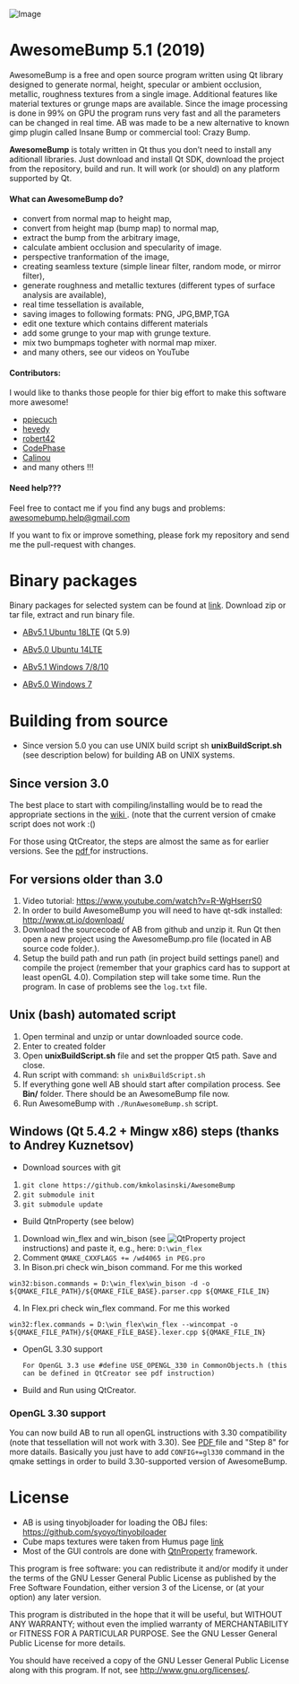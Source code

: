 ![Image](https://github.com/kmkolasinski/AwesomeBump/blob/Release/Sources/resources/promo/githubimage5.jpg)


AwesomeBump 5.1 (2019)
====================

AwesomeBump is a free and open source program written using Qt library designed to generate normal, height, specular or ambient occlusion, metallic, roughness textures from a single image. Additional features like material textures or grunge maps are available. Since the image processing is done in 99% on GPU the program runs very fast and all the parameters can be changed in real time. AB was made to be a new alternative to known gimp plugin called Insane Bump or commercial tool: Crazy Bump.

**AwesomeBump** is totaly written in Qt thus you don’t need to install any aditionall libraries. Just download and install Qt SDK, download the project from the repository, build and run. It will work (or should) on any platform supported by Qt.

#### What can AwesomeBump do?

* convert from normal map to height map,
* convert from height map (bump map) to normal map,
* extract the bump from the arbitrary image,
* calculate ambient occlusion and specularity of image.
* perspective tranformation of the image,
* creating seamless texture (simple linear filter, random mode, or mirror filter),
* generate roughness and metallic textures (different types of surface analysis are available),
* real time tessellation is available,
* saving images to following formats: PNG, JPG,BMP,TGA
* edit one texture which contains different materials
* add some grunge to your map with grunge texture.
* mix two bumpmaps togheter with normal map mixer.
* and many others, see our videos on YouTube

#### Contributors:
I would like to thanks those people for thier big effort to make this software more awesome!

* [ppiecuch](https://github.com/ppiecuch)
* [hevedy](https://github.com/Hevedy)
* [robert42](https://github.com/Robert42)
* [CodePhase](https://github.com/CodePhase)
* [Calinou](https://github.com/Calinou)
* and many others !!!

#### Need help???
Feel free to contact me if you find any bugs and problems: <awesomebump.help@gmail.com>

If you want to fix or improve something, please fork my repository and send me the pull-request with changes.

Binary packages
============
Binary packages for selected system can be found at [link](https://github.com/kmkolasinski/AwesomeBump/releases). Download zip or tar file, extract and run binary file.

* [ABv5.1 Ubuntu 18LTE](https://github.com/kmkolasinski/AwesomeBump/releases/tag/Linuxv5.1.1) (Qt 5.9)
* [ABv5.0 Ubuntu 14LTE](https://github.com/kmkolasinski/AwesomeBump/releases/tag/Linuxv5.0)

* [ABv5.1 Windows 7/8/10](https://github.com/kmkolasinski/AwesomeBump/releases/tag/Winx32v5.1)
* [ABv5.0 Windows 7](https://github.com/kmkolasinski/AwesomeBump/releases/tag/Winx32v5.0)


Building from source
============
* Since version 5.0 you can use UNIX build script sh **unixBuildScript.sh** (see description below) for building AB on UNIX systems. 
 

Since version 3.0
-----------------

The best place to start with compiling/installing would be to read the appropriate sections in the [wiki ](https://github.com/kmkolasinski/AwesomeBump/wiki). (note that the current version of cmake script does not work :()

For those using QtCreator, the steps are almost the same as for earlier versions.
See the [pdf ](https://github.com/kmkolasinski/AwesomeBump/releases/download/BuildingAB/BuildingInstruction.pdf) for instructions.

For versions older than 3.0
---------------------------

1. Video tutorial: https://www.youtube.com/watch?v=R-WgHserrS0
2. In order to build AwesomeBump you will need to have qt-sdk installed: http://www.qt.io/download/
3. Download the sourcecode of AB from github and unzip it. Run Qt then open a new project using the AwesomeBump.pro file (located in AB source code folder.).
4. Setup the build path and run path (in project build settings panel) and compile the project (remember that your graphics card has to support at least openGL 4.0). Compilation step will take some time. Run the program. In case of problems see the `log.txt` file.

Unix (bash) automated script
-------------------------

1. Open terminal and unzip or untar downloaded source code.
2. Enter to created folder
3. Open **unixBuildScript.sh** file and set the propper Qt5 path. Save and close.
4. Run script with command: `sh unixBuildScript.sh`
5. If everything gone well AB should start after compilation process. See **Bin/** folder. There should be an AwesomeBump file now.
6. Run AwesomeBump with `./RunAwesomeBump.sh` script. 

Windows (Qt 5.4.2 + Mingw x86) steps (thanks to Andrey Kuznetsov)
-------------------------

* Download sources with git
 1. `git clone https://github.com/kmkolasinski/AwesomeBump`
 2. `git submodule init`
 3. `git submodule update`

* Build QtnProperty (see below)
 1. Download win_flex and win_bison (see ![QtProperty](https://github.com/kmkolasinski/QtnProperty/tree/af948d54ad25755609cdcaf6f15cb58302ee8b91) project instructions) and paste it, e.g., here: `D:\win_flex`
 2. Comment `QMAKE_CXXFLAGS += /wd4065 in PEG.pro`
 3. In Bison.pri check win_bison command. For me this worked
 ```
 win32:bison.commands = D:\win_flex\win_bison -d -o ${QMAKE_FILE_PATH}/${QMAKE_FILE_BASE}.parser.cpp ${QMAKE_FILE_IN}
 ```
 4. In Flex.pri check win_flex command. For me this worked
 ```
 win32:flex.commands = D:\win_flex\win_flex --wincompat -o ${QMAKE_FILE_PATH}/${QMAKE_FILE_BASE}.lexer.cpp ${QMAKE_FILE_IN}
 ```
* OpenGL 3.30 support

  `For OpenGL 3.3 use #define USE_OPENGL_330 in CommonObjects.h (this can be defined in QtCreator see pdf instruction)`
  
* Build and Run using QtCreator.

### OpenGL 3.30 support

You can now build AB to run all openGL instructions with 3.30 compatibility (note that tessellation will not work with 3.30). See [PDF ](https://github.com/kmkolasinski/AwesomeBump/releases/download/BuildingAB/BuildingInstruction.pdf) file and "Step 8" for more datails. Basically you just have to add `CONFIG+=gl330` command in the qmake settings in order to build 3.30-supported version of AwesomeBump.

License
=======

 * AB is using tinyobjloader for loading the OBJ files: https://github.com/syoyo/tinyobjloader
 * Cube maps textures were taken from Humus page [link](http://www.humus.name/index.php?page=Textures)
 * Most of the GUI controls are done with  [QtnProperty](https://github.com/lexxmark/QtnProperty) framework.


This program is free software: you can redistribute it and/or modify
it under the terms of the GNU Lesser General Public License as published by
the Free Software Foundation, either version 3 of the License, or
(at your option) any later version.

This program is distributed in the hope that it will be useful,
but WITHOUT ANY WARRANTY; without even the implied warranty of
MERCHANTABILITY or FITNESS FOR A PARTICULAR PURPOSE. See the
GNU Lesser General Public License for more details.

You should have received a copy of the GNU Lesser General Public License
along with this program. If not, see <http://www.gnu.org/licenses/>.

